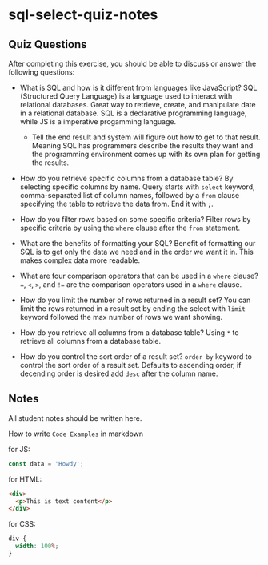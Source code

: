# sql-select-quiz-notes

## Quiz Questions

After completing this exercise, you should be able to discuss or answer the following questions:

- What is SQL and how is it different from languages like JavaScript?
  SQL (Structured Query Language) is a language used to interact with relational databases.
  Great way to retrieve, create, and manipulate date in a relational database.
  SQL is a declarative programming language, while JS is a imperative progamming language.

  - Tell the end result and system will figure out how to get to that result.
    Meaning SQL has programmers describe the results they want and the programming environment comes up with its own plan for getting the results.

- How do you retrieve specific columns from a database table?
  By selecting specific columns by name.
  Query starts with `select` keyword, comma-separated list of column names, followed by a `from` clause specifying the table to retrieve the data from.
  End it with `;`.

- How do you filter rows based on some specific criteria?
  Filter rows by specific criteria by using the `where` clause after the `from` statement.

- What are the benefits of formatting your SQL?
  Benefit of formatting our SQL is to get only the data we need and in the order we want it in.
  This makes complex data more readable.

- What are four comparison operators that can be used in a `where` clause?
  `=`, `<`, `>`, and `!=` are the comparison operators used in a `where` clause.

- How do you limit the number of rows returned in a result set?
  You can limit the rows returned in a result set by ending the select with `limit` keyword followed the max number of rows we want showing.

- How do you retrieve all columns from a database table?
  Using `*` to retrieve all columns from a database table.

- How do you control the sort order of a result set?
  `order by` keyword to control the sort order of a result set.
  Defaults to ascending order, if decending order is desired add `desc` after the column name.

## Notes

All student notes should be written here.

How to write `Code Examples` in markdown

for JS:

```javascript
const data = 'Howdy';
```

for HTML:

```html
<div>
  <p>This is text content</p>
</div>
```

for CSS:

```css
div {
  width: 100%;
}
```
